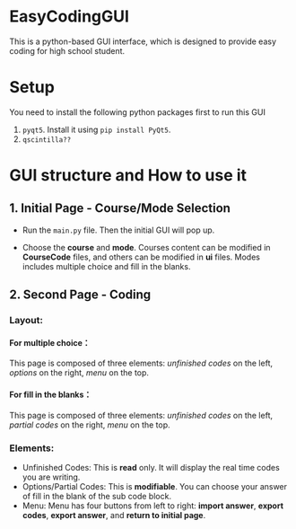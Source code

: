 # EasyCodingGUI
This is a python-based GUI interface, which is designed to provide easy coding for high school student.

# Setup
You need to install the following python packages first to run this GUI
1. `pyqt5`. Install it using `pip install PyQt5`.
2. `qscintilla??`
  

# GUI structure and How to use it
## 1. Initial Page - Course/Mode Selection
- Run the `main.py` file. Then the initial GUI will pop up.

- Choose the **course** and **mode**. Courses content can be modified in **CourseCode** files, and others can be modified in **ui** files. Modes includes multiple choice and fill in the blanks.


## 2. Second Page - Coding 
  ### Layout:
  #### For multiple choice：
  This page is composed of three elements: *unfinished codes* on the left, *options* on the right, *menu* on the top.

  #### For fill in the blanks：
  This page is composed of three elements: *unfinished codes* on the left, *partial codes* on the right, *menu* on the top.
  
  ### Elements:
  - Unfinished Codes:
  This is **read** only. It will display the real time codes you are writing.
  - Options/Partial Codes: 
  This is **modifiable**. You can choose your answer of fill in the blank of the sub code block.
  - Menu:
  Menu has four buttons from left to right: **import answer**, **export codes**, **export answer**, and **return to initial page**.
